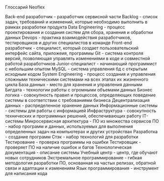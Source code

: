 Глоссарий
Neoflex

Back-end разработчик - разработчик сервисной части
Backlog - список задач, требований и изменений, которые необходимо выполнить в рамках разработки продукта
Data Engineering - процесс проектирования и создания систем для сбора, хранения и обработки данных
Devops - практика взаимодействия разработчиков, тестировщиков и других специалистов в команде
Front-end разработчик - специалист, который создает пользовательский интерфейс сайта, приложеия, программы
Git - система контроля версий, позволяющая управлять изменениями в коде и совместной работой разработчиков
Junior-специалист - начинающий программист с небольшим опытом
MySQL - система управления бд с открытым исходным кодом
System Engineering - процесс создания и управления сложными техническими системами на всех этапах их жизненного цикла
База данных - место для хранения и управления данными
Бигдата - технологии работы с огромными объемами данных
Бизнес логика - совокупность правил и процессов, определяющих поведение системы в соответствии с требованиями бизнеса
Децентрализация данных - распределенное хранение данных
Информационные системы - системы для работы с информацией
Инфраструктура - совокупность технических и программных решений, обеспечивающих работу IT-системы
Микросервисная архитектура - ПО из множества сервисов
ПО - набор программ и данных, используемых для выполнения определенных задач на компьютерах и других устройствах
Разработка - создание программ
Стэк - набор технологий для разработки
Тестирование - проверка программы на ошибки
Тестировщик - проверяет ПО на наличие ошибок и багов
Технологическая документация - описание системы
Учебный центр - центр, где обучают новых сотрудников
Экстремальное программирование - гибкая методология разработки ПО, основанная на частых релизах, обратной связи и адаптации к изменениям
Язык программирования - инструмент для написания кода
